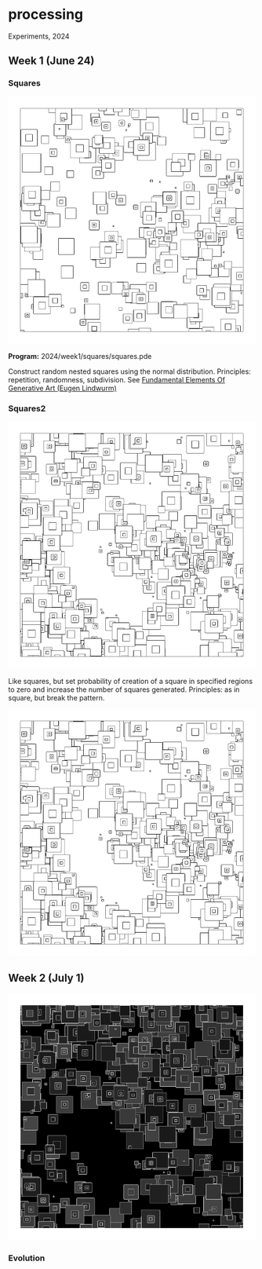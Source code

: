 # processing

Experiments, 2024

## Week 1 (June 24)

### Squares

![image](image/export_240628_151856.png)

**Program:** 2024/week1/squares/squares.pde

Construct random nested squares using the normal distribution.
Principles: repetition, randomness, subdivision.  See [Fundamental Elements Of Generative Art (Eugen Lindwurm)](https://towardsdatascience.com/fundamental-elements-of-generative-art-11175f4741e5)

### Squares2

![image](2024/week1/squares2/portfolio/export_240628_172630.png)

Like squares, but set probability of creation of a square in specified regions to zero and increase the number of squares generated.
Principles: as in square, but break the pattern.

![image](2024/week1/squares2/portfolio/export_240628_172630.png)

## Week 2 (July 1)

![image](2024/week1/squares2/portfolio/export_240629_203702.png)

### Evolution
